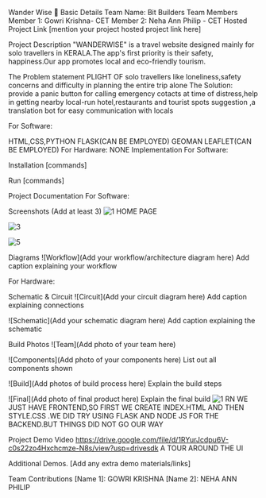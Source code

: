 Wander Wise 🎯
Basic Details
Team Name: Bit Builders
Team Members
Member 1: Gowri Krishna- CET
Member 2: Neha Ann Philip - CET
Hosted Project Link
[mention your project hosted project link here]

Project Description
"WANDERWISE" is a travel website designed mainly for solo travellers in KERALA.The app's first priority is their safety,
happiness.Our app promotes local and eco-friendly tourism.

The Problem statement
PLIGHT OF solo travellers like loneliness,safety concerns and difficulty in planning the entire trip alone
The Solution:
provide a panic button for calling emergency cotacts at time of distress,help in getting nearby local-run hotel,restaurants and tourist spots suggestion ,a 
translation bot for easy communication with locals


For Software:

HTML,CSS,PYTHON
FLASK(CAN BE EMPLOYED)
GEOMAN LEAFLET(CAN BE EMPLOYED)
For Hardware:
NONE
Implementation
For Software:

Installation
[commands]

Run
[commands]

Project Documentation
For Software:

Screenshots (Add at least 3)
![1](https://github.com/user-attachments/assets/1f32c6fa-8d77-4478-ba3c-e0ac2a2479b6)
HOME PAGE

![3](https://github.com/user-attachments/assets/447ded04-878d-441d-9d89-ccaccdad67f0)

![5](https://github.com/user-attachments/assets/4a15d42c-353b-43d5-8851-b44577d7ae9f)



Diagrams
![Workflow](Add your workflow/architecture diagram here) Add caption explaining your workflow

For Hardware:

Schematic & Circuit
![Circuit](Add your circuit diagram here) Add caption explaining connections

![Schematic](Add your schematic diagram here) Add caption explaining the schematic

Build Photos
![Team](Add photo of your team here)

![Components](Add photo of your components here) List out all components shown

![Build](Add photos of build process here) Explain the build steps

![Final](Add photo of final product here) Explain the final build
![1](https://github.com/user-attachments/assets/1f32c6fa-8d77-4478-ba3c-e0ac2a2479b6)
RN WE JUST HAVE FRONTEND,SO FIRST WE CREATE INDEX.HTML AND THEN STYLE.CSS .WE DID TRY USING FLASK AND NODE JS FOR THE BACKEND.BUT THINGS DID NOT GO OUR WAY


Project Demo
Video
https://drive.google.com/file/d/1RYurJcdpu6V-c0s22zo4Hxchcmze-N8s/view?usp=drivesdk 
A TOUR AROUND THE UI

Additional Demos.
[Add any extra demo materials/links]

Team Contributions
[Name 1]: GOWRI KRISHNA 
[Name 2]: NEHA ANN PHILIP
